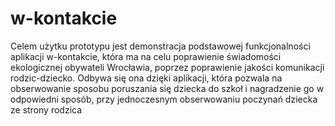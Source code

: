 # w-kontakcie

Celem użytku prototypu jest demonstracja podstawowej funkcjonalności aplikacji w-kontakcie, która ma na celu poprawienie świadomości ekologicznej obywateli Wrocławia, poprzez poprawienie jakości komunikacji rodzic-dziecko. Odbywa się ona dzięki aplikacji, która pozwala na obserwowanie sposobu poruszania się dziecka do szkoł i nagradzenie go w odpowiedni sposób, przy jednoczesnym obserwowaniu poczynań dziecka ze strony rodzica
